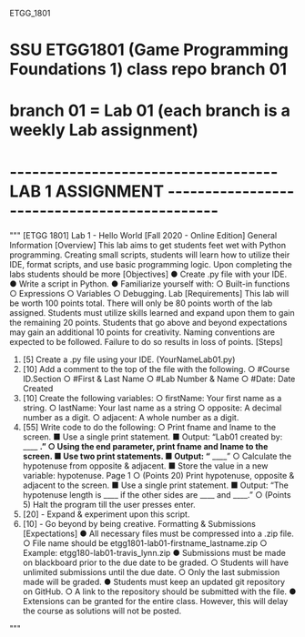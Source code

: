 ETGG_1801
# SSU ETGG1801 (Game Programming Foundations 1) class repo branch 01 
# branch 01 = Lab 01 (each branch is a weekly Lab assignment)


# ------------------------------------ LAB 1 ASSIGNMENT ---------------------------------------------
"""
[ETGG 1801] Lab 1 - Hello World
[Fall 2020 - Online Edition]
General Information
[Overview]
This lab aims to get students feet wet with Python programming. Creating small scripts, students will
learn how to utilize their IDE, format scripts, and use basic programming logic. Upon completing the
labs students should be more
[Objectives]
● Create .py file with your IDE.
● Write a script in Python.
● Familiarize yourself with:
○ Built-in functions
○ Expressions
○ Variables
○ Debugging.
Lab
[Requirements]
This lab will be worth 100 points total. There will only be 80 points worth of the lab assigned. Students
must utilize skills learned and expand upon them to gain the remaining 20 points. Students that go
above and beyond expectations may gain an additional 10 points for creativity.
Naming conventions are expected to be followed. Failure to do so results in loss of points.
[Steps]
1. [5] Create a .py file using your IDE. (YourNameLab01.py)
2. [10] Add a comment to the top of the file with the following.
○ #Course ID.Section
○ #First & Last Name
○ #Lab Number & Name
○ #Date: Date Created
3. [10] Create the following variables:
○ firstName: Your first name as a string.
○ lastName: Your last name as a string
○ opposite: A decimal number as a digit.
○ adjacent: A whole number as a digit.
4. [55] Write code to do the following:
○ Print fname and lname to the screen.
■ Use a single print statement.
■ Output: “Lab01 created by: ____ ____.”
○ Using the end parameter, print fname and lname to the screen.
■ Use two print statements.
■ Output: “____ ____”
○ Calculate the hypotenuse from opposite & adjacent.
■ Store the value in a new variable: hypotenuse.
Page 1
○ (Points 20) Print hypotenuse, opposite & adjacent to the screen.
■ Use a single print statement.
■ Output: “The hypotenuse length is ____ if the other sides are ____ and ____.”
○ (Points 5) Halt the program till the user presses enter.
5. [20] - Expand & experiment upon this script.
6. [10] - Go beyond by being creative.
Formatting & Submissions
[Expectations]
● All necessary files must be compressed into a .zip file.
○ File name should be etgg1801-lab01-firstname_lastname.zip
○ Example: etgg180-lab01-travis_lynn.zip
● Submissions must be made on blackboard prior to the due date to be graded.
○ Students will have unlimited submissions until the due date.
○ Only the last submission made will be graded.
● Students must keep an updated git repository on GitHub.
○ A link to the repository should be submitted with the file.
● Extensions can be granted for the entire class. However, this will delay the course as solutions
will not be posted.

"""
